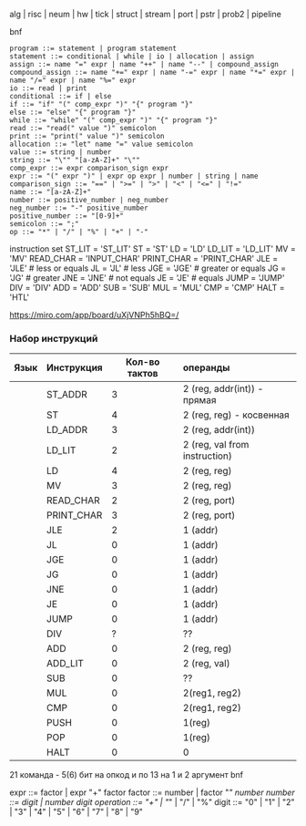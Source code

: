 alg | risc | neum | hw | tick | struct | stream | port | pstr | prob2 | pipeline

bnf
```
program ::= statement | program statement
statement ::= conditional | while | io | allocation | assign
assign ::= name "=" expr | name "++" | name "--" | compound_assign
compound_assign ::= name "+=" expr | name "-=" expr | name "*=" expr | name "/=" expr | name "%=" expr
io ::= read | print
conditional ::= if | else
if ::= "if" "(" comp_expr ")" "{" program "}"
else ::= "else" "{" program "}"
while ::= "while" "(" comp_expr ")" "{" program "}"
read ::= "read(" value ")" semicolon
print ::= "print(" value ")" semicolon
allocation ::= "let" name "=" value semicolon
value ::= string | number
string ::= "\"" "[a-zA-Z]+" "\""
comp_expr ::= expr comparison_sign expr
expr ::= "(" expr ")" | expr op expr | number | string | name
comparison_sign ::= "==" | ">=" | ">" | "<" | "<=" | "!="
name ::= "[a-zA-Z]+"
number ::= positive_number | neg_number
neg_number ::= "-" positive_number
positive_number ::= "[0-9]+"
semicolon ::= ";"
op ::= "*" | "/" | "%" | "+" | "-"
```
instruction set
    ST_LIT = 'ST_LIT'
    ST = 'ST'
    LD = 'LD'
    LD_LIT = 'LD_LIT'
    MV = 'MV'
    READ_CHAR = 'INPUT_CHAR'
    PRINT_CHAR = 'PRINT_CHAR'
    JLE = 'JLE'  # less or equals
    JL = 'JL'  # less
    JGE = 'JGE'  # greater or equals
    JG = 'JG'  # greater
    JNE = 'JNE'  # not equals
    JE = 'JE'  # equals
    JUMP = 'JUMP'
    DIV = 'DIV'
    ADD = 'ADD'
    SUB = 'SUB'
    MUL = 'MUL'
    CMP = 'CMP'
    HALT = 'HTL'

https://miro.com/app/board/uXjVNPh5hBQ=/

### Набор инструкций

| Язык | Инструкция | Кол-во тактов | операнды                       |
|:-----|:-----------|---------------|:-------------------------------|
|      | ST_ADDR    | 3             | 2 (reg, addr(int)) - прямая    |
|      | ST         | 4             | 2 (reg, reg) - косвенная       |
|      | LD_ADDR    | 3             | 2 (reg, addr(int))             |
|      | LD_LIT     | 2             | 2 (reg, val from  instruction) |
|      | LD         | 4             | 2 (reg, reg)                   |
|      | MV         | 3             | 2 (reg, reg)                   |
|      | READ_CHAR  | 2             | 2 (reg, port)                  |
|      | PRINT_CHAR | 3             | 2 (reg, port)                  |
|      | JLE        | 2             | 1 (addr)                       |
|      | JL         | 0             | 1 (addr)                       |
|      | JGE        | 0             | 1 (addr)                       |
|      | JG         | 0             | 1 (addr)                       |
|      | JNE        | 0             | 1 (addr)                       |
|      | JE         | 0             | 1 (addr)                       |
|      | JUMP       | 0             | 1 (addr)                       |
|      | DIV        | ?             | ??                             |
|      | ADD        | 0             | 2 (reg, reg)                   |
|      | ADD_LIT    | 0             | 2 (reg, val)                   |
|      | SUB        | 0             | ??                             |
|      | MUL        | 0             | 2(reg1, reg2)                  |
|      | CMP        | 0             | 2(reg1, reg2)                  |
|      | PUSH       | 0             | 1(reg)                         |
|      | POP        | 0             | 1(reg)                         |
|      | HALT       | 0             | 0                              |
21 команда - 5(6) бит на опкод и по 13 на 1 и 2 аргумент
bnf

expr   ::= factor
        |  expr "+" factor
factor ::= number
        |  factor "*" number
number ::= digit
        |  number digit
operation ::= "+" | "*" | "/" | "%"
digit  ::= "0" | "1" | "2" | "3" | "4" | "5" | "6" | "7" | "8" | "9"
